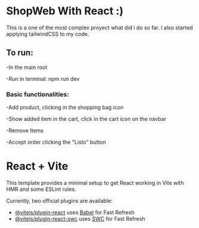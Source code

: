 # ShopWeb With React :)

This is a one of the most complex proyect what did i do so far. I also started applying tailwindCSS to my code.

## To run:

-In the main root

-Run in terminal: npm run dev


### Basic functionalities:

-Add product, clicking in the shopping bag icon

-Show added item in the cart, click in the cart icon on the navbar

-Remove Items

-Accept order clicking the "Listo" button

# React + Vite

This template provides a minimal setup to get React working in Vite with HMR and some ESLint rules.

Currently, two official plugins are available:

- [@vitejs/plugin-react](https://github.com/vitejs/vite-plugin-react/blob/main/packages/plugin-react/README.md) uses [Babel](https://babeljs.io/) for Fast Refresh
- [@vitejs/plugin-react-swc](https://github.com/vitejs/vite-plugin-react-swc) uses [SWC](https://swc.rs/) for Fast Refresh
